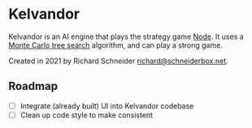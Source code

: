 # Kelvandor

Kelvandor is an AI engine that plays the strategy game [Node](http://qndgames.com/node/). It uses a
[Monte Carlo tree search](https://en.wikipedia.org/wiki/Monte_Carlo_tree_search) algorithm, and can
play a strong game.

Created in 2021 by Richard Schneider <richard@schneiderbox.net>.

## Roadmap

-[ ] Integrate (already built) UI into Kelvandor codebase
-[ ] Clean up code style to make consistent
